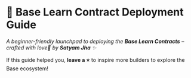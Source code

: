 # 🚀 Base Learn Contract Deployment Guide

*A beginner-friendly launchpad to deploying the **Base Learn Contracts** – crafted with love💖 by **Satyam Jha** ✨*

If this guide helped you, **leave a ⭐** to inspire more builders to explore the Base ecosystem!
